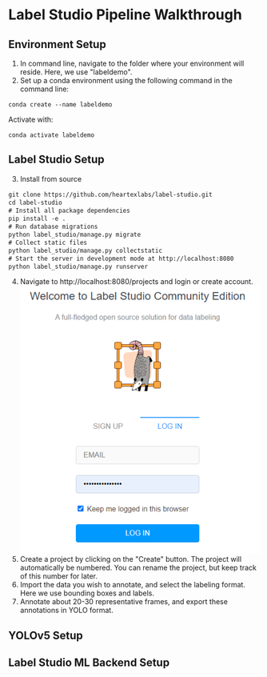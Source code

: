 # Label Studio Pipeline Walkthrough

## Environment Setup
1. In command line, navigate to the folder where your environment will reside. Here, we use "labeldemo".
2. Set up a conda environment using the following command in the command line:
```
conda create --name labeldemo
```
Activate with:
```
conda activate labeldemo
```

## Label Studio Setup
3. Install from source
```
git clone https://github.com/heartexlabs/label-studio.git
cd label-studio
# Install all package dependencies
pip install -e .
# Run database migrations
python label_studio/manage.py migrate
# Collect static files
python label_studio/manage.py collectstatic
# Start the server in development mode at http://localhost:8080
python label_studio/manage.py runserver
```
4. Navigate to http://localhost:8080/projects and login or create account.
![Screenshot of Label Studio login page.](https://github.com/aissitt/LabelStudioPipeline/blob/79d8b3d390e63f698ab631f3fba588bdbd501817/LabelStudioLogin.png)
5. Create a project by clicking on the "Create" button. The project will automatically be numbered. You can rename the project, but keep track of this number for later.
6. Import the data you wish to annotate, and select the labeling format. Here we use bounding boxes and labels.
7. Annotate about 20-30 representative frames, and export these annotations in YOLO format.

## YOLOv5 Setup
## Label Studio ML Backend Setup
